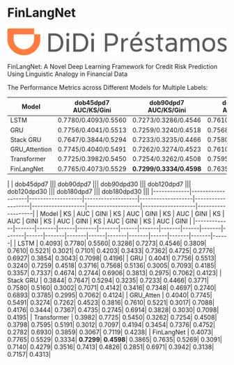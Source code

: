 # FinLangNet
<img src="pic/logo.png" alt="Didi" title="Didi">

FinLangNet: A Novel Deep Learning Framework for Credit Risk Prediction Using Linguistic Analogy in Financial Data


The Performance Metrics across Different Models for Multiple Labels:

| Model       | dob45dpd7 AUC/KS/Gini | **dob90dpd7 AUC/KS/Gini** | dob90dpd30 AUC/KS/Gini | dob120dpd7 AUC/KS/Gini | dob120dpd30 AUC/KS/Gini | dob180dpd7 AUC/KS/Gini | dob180dpd30 AUC/KS/Gini |
|-------------|-----------------------|---------------------------|------------------------|------------------------|-------------------------|------------------------|------------------------|
| LSTM        | 0.7780/0.4093/0.5560  | 0.7273/0.3286/0.4546       | 0.7610/0.3809/0.5221   | 0.7101/0.3021/0.4203   | 0.7362/0.3433/0.4725    | 0.6927/0.2776/0.3854   | 0.7098/0.3043/0.4196   |
| GRU         | 0.7756/0.4041/0.5513  | 0.7259/0.3240/0.4518       | 0.7568/0.3716/0.5136   | 0.7093/0.3005/0.4185   | 0.7337/0.3357/0.4674    | 0.6906/0.2744/0.3813   | 0.7062/0.2975/0.4123   |
| Stack GRU   | 0.7647/0.3844/0.5294  | 0.7233/0.3235/0.4466       | 0.7580/0.3771/0.5160   | 0.7071/0.3002/0.4142   | 0.7348/0.3416/0.4697    | 0.6893/0.2740/0.3785   | 0.7062/0.2995/0.4124   |
| GRU_Attention   | 0.7745/0.4040/0.5491  | 0.7262/0.3274/0.4523       | 0.7610/0.3816/0.5221   | 0.7088/0.3017/0.4176   | 0.7367/0.3444/0.4735    | 0.6914/0.2745/0.3828   | 0.7098/0.3030/0.4195   |
| Transformer | 0.7725/0.3982/0.5450  | 0.7254/0.3262/0.4508       | 0.7595/0.3798/0.5191   | 0.7097/0.3012/0.4194   | 0.7376/0.3454/0.4752    | 0.6930/0.2782/0.3859   | 0.7119/0.3067/0.4238   |
| FinLangNet  | 0.7765/0.4073/0.5529  | **0.7299/0.3334/0.4598**   | 0.7635/0.3865/0.5269   | 0.7140/0.3091/0.4279   | 0.7413/0.3516/0.4826    | 0.6971/0.2851/0.3942   | 0.7157/0.3138/0.4313   |

|             | dob45dpd7         ||| dob90dpd7         ||| dob90dpd30        ||| dob120dpd7        ||| dob120dpd30       ||| dob180dpd7        ||| dob180dpd30       |||
|-------------|-------------------|-------------------|-------------------|-------------------|-------------------|-------------------|-------------------|-------------------|-------------------|
| Model       | KS    | AUC   | GINI | KS    | AUC   | GINI | KS    | AUC   | GINI | KS    | AUC   | GINI | KS    | AUC   | GINI | KS    | AUC   | GINI | KS    | AUC   | GINI |
|-------------|-------|-------|------|-------|-------|------|-------|-------|------|-------|-------|------|-------|-------|------|-------|-------|------|-------|-------|------|
| LSTM        | 0.4093| 0.7780| 0.5560| 0.3286| 0.7273| 0.4546| 0.3809| 0.7610| 0.5221| 0.3021| 0.7101| 0.4203| 0.3433| 0.7362| 0.4725| 0.2776| 0.6927| 0.3854| 0.3043| 0.7098| 0.4196|
| GRU         | 0.4041| 0.7756| 0.5513| 0.3240| 0.7259| 0.4518| 0.3716| 0.7568| 0.5136| 0.3005| 0.7093| 0.4185| 0.3357| 0.7337| 0.4674| 0.2744| 0.6906| 0.3813| 0.2975| 0.7062| 0.4123|
| Stack GRU   | 0.3844| 0.7647| 0.5294| 0.3235| 0.7233| 0.4466| 0.3771| 0.7580| 0.5160| 0.3002| 0.7071| 0.4142| 0.3416| 0.7348| 0.4697| 0.2740| 0.6893| 0.3785| 0.2995| 0.7062| 0.4124|
| GRU_Atten   | 0.4040| 0.7745| 0.5491| 0.3274| 0.7262| 0.4523| 0.3816| 0.7610| 0.5221| 0.3017| 0.7088| 0.4176| 0.3444| 0.7367| 0.4735| 0.2745| 0.6914| 0.3828| 0.3030| 0.7098| 0.4195|
| Transformer | 0.3982| 0.7725| 0.5450| 0.3262| 0.7254| 0.4508| 0.3798| 0.7595| 0.5191| 0.3012| 0.7097| 0.4194| 0.3454| 0.7376| 0.4752| 0.2782| 0.6930| 0.3859| 0.3067| 0.7119| 0.4238|
| FinLangNet  | 0.4073| 0.7765| 0.5529| 0.3334| **0.7299**| **0.4598**| 0.3865| 0.7635| 0.5269| 0.3091| 0.7140| 0.4279| 0.3516| 0.7413| 0.4826| 0.2851| 0.6971| 0.3942| 0.3138| 0.7157| 0.4313|
